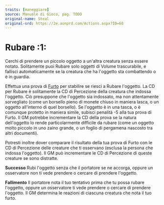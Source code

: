 ```yaml
---
traits: [maneggiare]
source: Manuale di Gioco, pag. TODO
original-name: Steal
original-srd: https://2e.aonprd.com/Actions.aspx?ID=68
---
```


# Rubare :1:

Cerchi di prendere un piccolo oggetto a un'altra creatura senza essere notato.
Solitamente puoi Rubare solo oggetti di Volume trascurabile, e fallisci
automaticamente se la creatura che ha l'oggetto sta combattendo o è in guardia.

Effettua una prova di [Furto](/abilita/furto) per stabilire se riesci a Rubare
l'oggetto. La CD per Rubare è solitamente la CD di Percezione della creatura che
indossa l'oggetto. Ciò presuppone che l'oggetto sia indossato, ma non
attentamente sorvegliato (come un borsello pieno di monete chiuso in maniera
lasca, o un oggetto all'interno di quel borsello). Se l'oggetto è in una tasca,
o è comunque protetto in maniera simile, subisci penalità -5 alla tua prova di
Furto. Il GM potrebbe incrementare la CD della prova se la natura dell'oggetto
lo rende particolarmente difficile da rubare (come un oggetto molto piccolo in
uno zaino grande, o un foglio di pergamena nascosto tra altri documenti).

Potresti inoltre dover comparare il risultato della tua prova di Furto con le CD
di Percezione delle creature che ti osservano (esclusa la persona che indossa
l'oggetto). Il GM può incrementare le CD di Percezione di queste creature se
sono distratte.

**Successo** Rubi l'oggetto senza che il portatore se ne accorga, oppure un
osservatore non ti vede prendere o cercare di prendere l'oggetto.

**Fallimento** Il portatore nota il tuo tentativo prima che tu possa rubare
l'oggetto, oppure un osservatore ti vede prendere o cercare di prendere
l'oggetto. Il GM determina le reazioni di ciascuna creatura che nota il tuo
furto.
